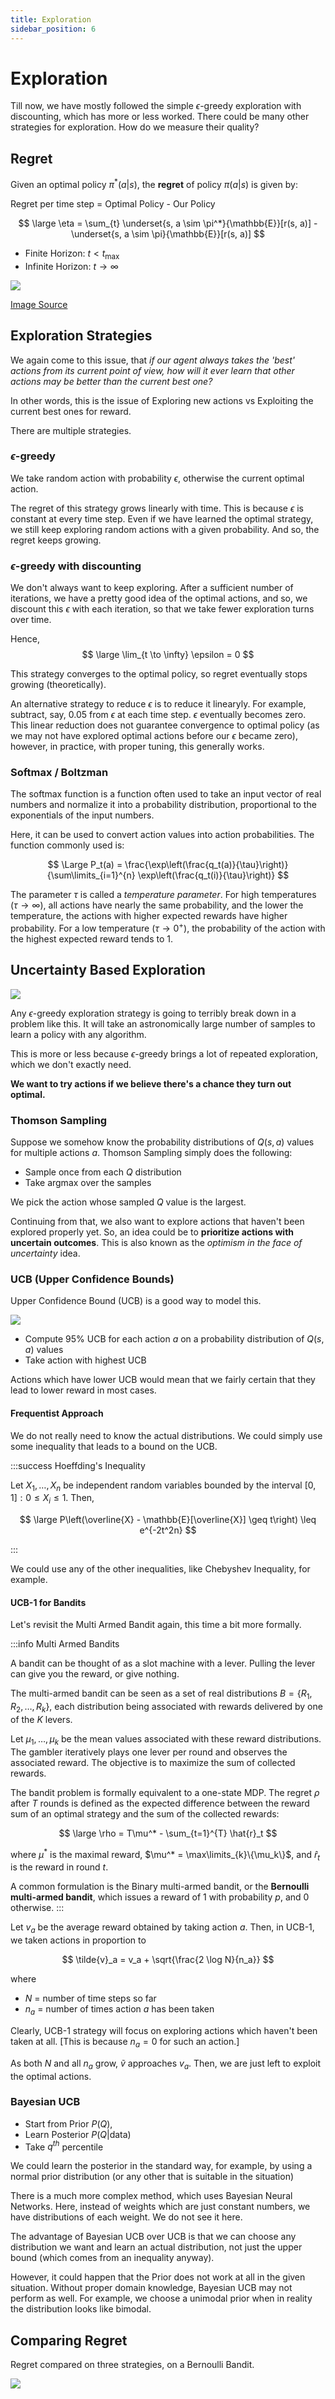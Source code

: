 ```yaml
---
title: Exploration
sidebar_position: 6
---
```


# Exploration

Till now, we have mostly followed the simple $\epsilon$-greedy exploration with discounting, which has more or less worked. There could be many other strategies for exploration. How do we measure their quality?

## Regret

Given an optimal policy $\pi^*(a | s)$, the **regret** of policy $\pi(a | s)$ is given by:

Regret per time step = Optimal Policy - Our Policy

$$
\large
\eta = \sum_{t} \underset{s, a \sim \pi^*}{\mathbb{E}}[r(s, a)] - \underset{s, a \sim \pi}{\mathbb{E}}[r(s, a)]
$$

- Finite Horizon: $t < t_{\textsf{max}}$
- Infinite Horizon: $t \to \infty$

![](https://i.imgur.com/5M4TODU.png)

[Image Source](http://www.it.uu.se/research/systems_and_control/education/2017/relearn/lec3.pdf)

## Exploration Strategies

We again come to this issue, that *if our agent always takes the 'best' actions from its current point of view, how will it ever learn that other actions may be better than the current best one?*

In other words, this is the issue of Exploring new actions vs Exploiting the current best ones for reward.

There are multiple strategies.

### $\epsilon$-greedy

We take random action with probability $\epsilon$, otherwise the current optimal action.

The regret of this strategy grows linearly with time. This is because $\epsilon$ is constant at every time step. Even if we have learned the optimal strategy, we still keep exploring random actions with a given probability. And so, the regret keeps growing.

### $\epsilon$-greedy with discounting

We don't always want to keep exploring. After a sufficient number of iterations, we have a pretty good idea of the optimal actions, and so, we discount this $\epsilon$ with each iteration, so that we take fewer exploration turns over time.

Hence,
$$
\large \lim_{t \to \infty} \epsilon = 0
$$

This strategy converges to the optimal policy, so regret eventually stops growing (theoretically).

An alternative strategy to reduce $\epsilon$ is to reduce it linearyly. For example, subtract, say, 0.05 from $\epsilon$ at each time step. $\epsilon$ eventually becomes zero. This linear reduction does not guarantee convergence to optimal policy (as we may not have explored optimal actions before our $\epsilon$ became zero), however, in practice, with proper tuning, this generally works.

### Softmax / Boltzman

The softmax function is a function often used to take an input vector of real numbers and normalize it into a probability distribution, proportional to the exponentials of the input numbers.

Here, it can be used to convert action values into action probabilities. The function commonly used is:

$$
\Large
P_t(a) = \frac{\exp\left(\frac{q_t(a)}{\tau}\right)}{\sum\limits_{i=1}^{n} \exp\left(\frac{q_t(i)}{\tau}\right)}
$$

The parameter $\tau$ is called a *temperature parameter*. For high temperatures ($\tau \to \infty$), all actions have nearly the same probability, and the lower the temperature, the actions with higher expected rewards have higher probability. For a low temperature ($\tau \to 0^+$), the probability of the action with the highest expected reward tends to 1.

## Uncertainty Based Exploration

![](https://i.imgur.com/lFE19Wd.png)

Any $\epsilon$-greedy exploration strategy is going to terribly break down in a problem like this. It will take an astronomically large number of samples to learn a policy with any algorithm.

This is more or less because $\epsilon$-greedy brings a lot of repeated exploration, which we don't exactly need.

**We want to try actions if we believe there's a chance they turn out optimal.**

### Thomson Sampling

Suppose we somehow know the probability distributions of $Q(s, a)$ values for multiple actions $a$. Thomson Sampling simply does the following:

- Sample once from each $Q$ distribution
- Take argmax over the samples

We pick the action whose sampled $Q$ value is the largest.


Continuing from that, we also want to explore actions that haven't been explored properly yet. So, an idea could be to **prioritize actions with uncertain outcomes**. This is also known as the *optimism in the face of uncertainty* idea.

### UCB (Upper Confidence Bounds)

Upper Confidence Bound (UCB) is a good way to model this.

![](https://i.imgur.com/7Eoa1Tk.png)

- Compute 95% UCB for each action $a$ on a probability distribution of $Q(s, a)$ values
- Take action with highest UCB

Actions which have lower UCB would mean that we fairly certain that they lead to lower reward in most cases.

#### Frequentist Approach

We do not really need to know the actual distributions. We could simply use some inequality that leads to a bound on the UCB.

:::success Hoeffding's Inequality

Let $X_1, \dots, X_n$ be independent random variables bounded by the interval $[0, 1]: 0 \leq X_i \leq 1$. Then,

$$
\large
P\left(\overline{X} - \mathbb{E}[\overline{X}] \geq t\right) \leq e^{-2t^2n}
$$

:::

We could use any of the other inequalities, like Chebyshev Inequality, for example.

#### UCB-1 for Bandits

Let's revisit the Multi Armed Bandit again, this time a bit more formally.

:::info Multi Armed Bandits

A bandit can be thought of as a slot machine with a lever. Pulling the lever can give you the reward, or give nothing.

The multi-armed bandit can be seen as a set of real distributions $B = \{R_1, R_2, \dots, R_k\}$, each distribution being associated with rewards delivered by one of the $K$ levers.

Let $\mu_1, \dots, \mu_k$ be the mean values associated with these reward distributions. The gambler iteratively plays one lever per round and observes the associated reward. The objective is to maximize the sum of collected rewards.

The bandit problem is formally equivalent to a one-state MDP. The regret $\rho$ after $T$ rounds is defined as the expected difference between the reward sum of an optimal strategy and the sum of the collected rewards:

$$
\large
\rho = T\mu^* - \sum_{t=1}^{T} \hat{r}_t
$$

where $\mu^*$ is the maximal reward, $\mu^* = \max\limits_{k}\{\mu_k\}$, and $\hat{r}_t$ is the reward in round $t$.

A common formulation is the Binary multi-armed bandit, or the **Bernoulli multi-armed bandit**, which issues a reward of 1 with probability $p$, and 0 otherwise.
:::

Let $v_a$ be the average reward obtained by taking action $a$. Then, in UCB-1, we taken actions in proportion to

$$
\tilde{v}_a = v_a + \sqrt{\frac{2 \log N}{n_a}}
$$

where

- $N$ = number of time steps so far
- $n_a$ = number of times action $a$ has been taken

Clearly, UCB-1 strategy will focus on exploring actions which haven't been taken at all. [This is because $n_a = 0$ for such an action.]

As both $N$ and all $n_a$ grow, $\tilde{v}$ approaches $v_a$. Then, we are just left to exploit the optimal actions.


### Bayesian UCB

- Start from Prior $P(Q)$,
- Learn Posterior $P(Q | \textsf{data})$
- Take $q^{th}$ percentile

We could learn the posterior in the standard way, for example, by using a normal prior distribution (or any other that is suitable in the situation)

There is a much more complex method, which uses Bayesian Neural Networks. Here, instead of weights which are just constant numbers, we have distributions of each weight. We do not see it here.



The advantage of Bayesian UCB over UCB is that we can choose any distribution we want and learn an actual distribution, not just the upper bound (which comes from an inequality anyway).

However, it could happen that the Prior does not work at all in the given situation. Without proper domain knowledge, Bayesian UCB may not perform as well. For example, we choose a unimodal prior when in reality the distribution looks like bimodal.

## Comparing Regret

Regret compared on three strategies, on a Bernoulli Bandit.

![](https://i.imgur.com/J8pcuvk.png)
